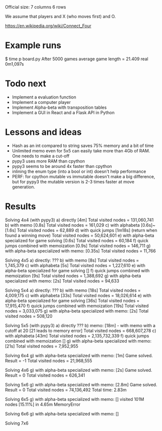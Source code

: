 Official size: 
7 columns
6 rows

We assume that players and X (who moves first) and O.

https://en.wikipedia.org/wiki/Connect_Four

Example runs
============

$ time p board.py 
After 5000 games average game length = 21.409
real    0m1,097s

Todo next
=========

* Implement a evaluation function
* Implement a computer player
* Implement Alpha-beta with transposition tables
* Implement a GUI in React and a Flask API in Python

Lessons and ideas
=================

* Hash as an int compared to string saves 75% memory and a bit of time
* Unlimited memo even for 5x5 can easily take more than 4Gb of RAM. One needs to make a cut-off
* pypy3 uses more RAM than cpython
* pypy3 seems to be around 4x faster than cpython
* inlining the enum type (into a bool or int) doesn't help performance
* PERF: for cpython mutable vs immutable doesn't make a big difference,
        but for pypy3 the mutable version is 2-3 times faster at move
        generation.

Results
=======

Solving 4x4 (with pypy3)
a) directly [4m] 
   Total visited nodes = 131,060,741
b) with memo [0.8s]
    Total visited nodes = 161,029
c) with alphabeta [0.6s]~[1.6s]
    Total visited nodes = 62,889
d) with quick jumps [1m18s] (return when found a winning move)
    Total visited nodes = 50,624,601
e) with alpha-beta specialized for game solving [0.6s]
    Total visited nodes = 60,184
f) quick jumps combined with memoization [0.9s]
    Total visited nodes = 146,711
g) with alpha-beta specialized with memo: [0.35s]
    Total visited nodes = 11,766

Solving 4x5
a) directly: ???
b) with memo [8s]
    Total visited nodes = 1,745,379
c) with alphabeta [5s]
    Total visited nodes = 1,227,610
e) with alpha-beta specialized for game solving []
f) quick jumps combined with memoization [9s]
    Total visited nodes = 1,388,692
g) with alpha-beta specialized with memo: [2s]
    Total visited nodes = 94,633

Solving 5x4
a) directly: ???
b) with memo [18s]
    Total visited nodes = 4,009,175
c) with alphabeta [33s]
    Total visited nodes = 18,026,614
e) with alpha-beta specialized for game solving [36s]
    Total visited nodes = 17,915,470
f) quick jumps combined with memoization [19s]
    Total visited nodes = 3,033,075
g) with alpha-beta specialized with memo: [2s]
    Total visited nodes = 508,120

Solving 5x5 (with pypy3)
a) directly ???
b) memo: [18m] - with memo with a cutoff at 20 [21 leads to memory error]
    Total visited nodes = 668,607,278
c) with alphabeta [43m] 
    Total visited nodes = 2,135,732,339
f) quick jumps combined with memoization []
g) with alpha-beta specialized with memo: [21s]
    Total visited nodes = 7,952,955

Solving 6x4
g) with alpha-beta specialized with memo: [1m]
    Game solved. Result = -1
    Total visited nodes = 21,968,555

Solving 4x6
g) with alpha-beta specialized with memo: [2s]
    Game solved. Result = 0
    Total visited nodes = 626,341

Solving 5x6
g) with alpha-beta specialized with memo: [2.8m]
    Game solved. Result = 0
    Total visited nodes = 74,136,492
    Total time: 2.83m

Solving 6x5
g) with alpha-beta specialized with memo: []
    visited 101M nodes [15.11%] in 4.65m
    MemoryError 

Solving 6x6
g) with alpha-beta specialized with memo: []

Solving 7x6
